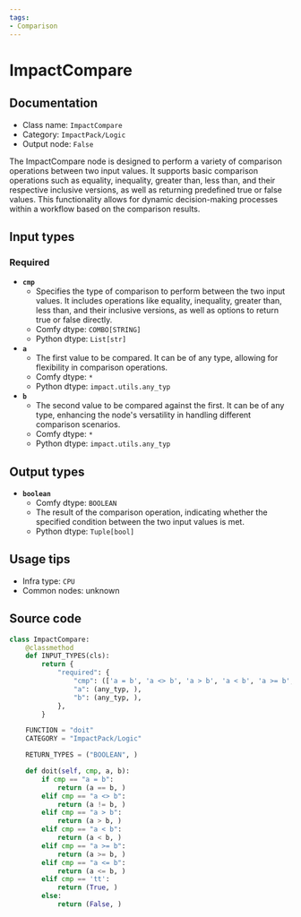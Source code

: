 ```yaml
---
tags:
- Comparison
---
```


# ImpactCompare
## Documentation
- Class name: `ImpactCompare`
- Category: `ImpactPack/Logic`
- Output node: `False`

The ImpactCompare node is designed to perform a variety of comparison operations between two input values. It supports basic comparison operations such as equality, inequality, greater than, less than, and their respective inclusive versions, as well as returning predefined true or false values. This functionality allows for dynamic decision-making processes within a workflow based on the comparison results.
## Input types
### Required
- **`cmp`**
    - Specifies the type of comparison to perform between the two input values. It includes operations like equality, inequality, greater than, less than, and their inclusive versions, as well as options to return true or false directly.
    - Comfy dtype: `COMBO[STRING]`
    - Python dtype: `List[str]`
- **`a`**
    - The first value to be compared. It can be of any type, allowing for flexibility in comparison operations.
    - Comfy dtype: `*`
    - Python dtype: `impact.utils.any_typ`
- **`b`**
    - The second value to be compared against the first. It can be of any type, enhancing the node's versatility in handling different comparison scenarios.
    - Comfy dtype: `*`
    - Python dtype: `impact.utils.any_typ`
## Output types
- **`boolean`**
    - Comfy dtype: `BOOLEAN`
    - The result of the comparison operation, indicating whether the specified condition between the two input values is met.
    - Python dtype: `Tuple[bool]`
## Usage tips
- Infra type: `CPU`
- Common nodes: unknown


## Source code
```python
class ImpactCompare:
    @classmethod
    def INPUT_TYPES(cls):
        return {
            "required": {
                "cmp": (['a = b', 'a <> b', 'a > b', 'a < b', 'a >= b', 'a <= b', 'tt', 'ff'],),
                "a": (any_typ, ),
                "b": (any_typ, ),
            },
        }

    FUNCTION = "doit"
    CATEGORY = "ImpactPack/Logic"

    RETURN_TYPES = ("BOOLEAN", )

    def doit(self, cmp, a, b):
        if cmp == "a = b":
            return (a == b, )
        elif cmp == "a <> b":
            return (a != b, )
        elif cmp == "a > b":
            return (a > b, )
        elif cmp == "a < b":
            return (a < b, )
        elif cmp == "a >= b":
            return (a >= b, )
        elif cmp == "a <= b":
            return (a <= b, )
        elif cmp == 'tt':
            return (True, )
        else:
            return (False, )

```
